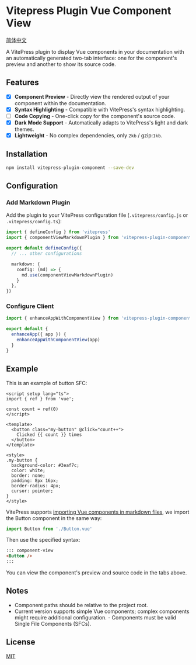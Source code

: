 # Vitepress Plugin Vue Component View

[简体中文](README-zh-CN.md)

A VitePress plugin to display Vue components in your documentation with an automatically generated two-tab interface: one for the component's preview and another to show its source code.

## Features

- [x] **Component Preview** - Directly view the rendered output of your component within the documentation.
- [x] **Syntax Highlighting** - Compatible with VitePress's syntax highlighting.
- [ ] **Code Copying** - One-click copy for the component's source code.
- [x] **Dark Mode Support** - Automatically adapts to VitePress's light and dark themes.
- [x] **Lightweight** - No complex dependencies, only `2kb` / gzip:`1kb`.

## Installation

```bash
npm install vitepress-plugin-component --save-dev
```

## Configuration

### Add Markdown Plugin

Add the plugin to your VitePress configuration file (`.vitepress/config.js` or `.vitepress/config.ts`):

```ts
import { defineConfig } from 'vitepress'
import { componentViewMarkdownPlugin } from 'vitepress-plugin-component'

export default defineConfig({
  // ... other configurations

  markdown: {
    config: (md) => {
      md.use(componentViewMarkdownPlugin)
    }
  },
})
```

### Configure Client

```ts
import { enhanceAppWithComponentView } from 'vitepress-plugin-component/client'

export default {
  enhanceApp({ app }) {
    enhanceAppWithComponentView(app)
  }
}
```

## Example

This is an example of button SFC:

```vue
<script setup lang="ts">
import { ref } from 'vue';

const count = ref(0)
</script>

<template>
  <button class="my-button" @click="count++">
    Clicked {{ count }} times
  </button>
</template>

<style>
.my-button {
  background-color: #3eaf7c;
  color: white;
  border: none;
  padding: 8px 16px;
  border-radius: 4px;
  cursor: pointer;
}
</style>
```

VitePress supports [importing Vue components in markdown files](https://vitepress.dev/guide/using-vue#using-components), we import the Button component in the same way:

```js
import Button from './Button.vue'
```

Then use the specified syntax:

```markdown
::: component-view
<Button />
:::
```

You can view the component's preview and source code in the tabs above.

## Notes

- Component paths should be relative to the project root.
- Current version supports simple Vue components; complex components might require additional configuration. - Components must be valid Single File Components (SFCs).
## License

[MIT](LICENSE)
